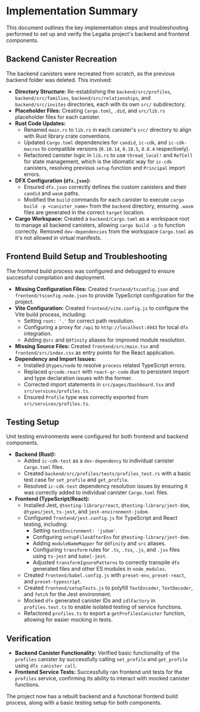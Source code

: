 # Implementation Summary

This document outlines the key implementation steps and troubleshooting performed to set up and verify the Legatia project's backend and frontend components.

## Backend Canister Recreation

The backend canisters were recreated from scratch, as the previous backend folder was deleted. This involved:

-   **Directory Structure:** Re-establishing the `backend/src/profiles`, `backend/src/families`, `backend/src/relationships`, and `backend/src/invites` directories, each with its own `src/` subdirectory.
-   **Placeholder Files:** Creating `Cargo.toml`, `.did`, and `src/lib.rs` placeholder files for each canister.
-   **Rust Code Updates:**
    -   Renamed `main.rs` to `lib.rs` in each canister's `src/` directory to align with Rust library crate conventions.
    -   Updated `Cargo.toml` dependencies for `candid`, `ic-cdk`, and `ic-cdk-macros` to compatible versions (`0.10.14`, `0.18.5`, `0.8.4` respectively).
    -   Refactored canister logic in `lib.rs` to use `thread_local!` and `RefCell` for state management, which is the idiomatic way for `ic-cdk` canisters, resolving previous `setup` function and `Principal` import errors.
-   **DFX Configuration (`dfx.json`):**
    -   Ensured `dfx.json` correctly defines the custom canisters and their `candid` and `wasm` paths.
    -   Modified the `build` commands for each canister to execute `cargo build -p <canister_name>` from the `backend` directory, ensuring `.wasm` files are generated in the correct `target` location.
-   **Cargo Workspace:** Created a `backend/Cargo.toml` as a workspace root to manage all backend canisters, allowing `cargo build -p` to function correctly. Removed `dev-dependencies` from the workspace `Cargo.toml` as it's not allowed in virtual manifests.

## Frontend Build Setup and Troubleshooting

The frontend build process was configured and debugged to ensure successful compilation and deployment.

-   **Missing Configuration Files:** Created `frontend/tsconfig.json` and `frontend/tsconfig.node.json` to provide TypeScript configuration for the project.
-   **Vite Configuration:** Created `frontend/vite.config.js` to configure the Vite build process, including:
    -   Setting `root: '.'` for correct path resolution.
    -   Configuring a proxy for `/api` to `http://localhost:4943` for local `dfx` integration.
    -   Adding `@src` and `@dfinity` aliases for improved module resolution.
-   **Missing Source Files:** Created `frontend/src/main.tsx` and `frontend/src/index.css` as entry points for the React application.
-   **Dependency and Import Issues:**
    -   Installed `@types/node` to resolve `process` related TypeScript errors.
    -   Replaced `qrcode.react` with `react-qr-code` due to persistent import and type declaration issues with the former.
    -   Corrected import statements in `src/pages/Dashboard.tsx` and `src/services/profiles.ts`.
    -   Ensured `Profile` type was correctly exported from `src/services/profiles.ts`.

## Testing Setup

Unit testing environments were configured for both frontend and backend components.

-   **Backend (Rust):**
    -   Added `ic-cdk-test` as a `dev-dependency` to individual canister `Cargo.toml` files.
    -   Created `backend/src/profiles/tests/profiles_test.rs` with a basic test case for `set_profile` and `get_profile`.
    -   Resolved `ic-cdk-test` dependency resolution issues by ensuring it was correctly added to individual canister `Cargo.toml` files.
-   **Frontend (TypeScript/React):**
    -   Installed Jest, `@testing-library/react`, `@testing-library/jest-dom`, `@types/jest`, `ts-jest`, and `jest-environment-jsdom`.
    -   Configured `frontend/jest.config.js` for TypeScript and React testing, including:
        -   Setting `testEnvironment: 'jsdom'`.
        -   Configuring `setupFilesAfterEnv` for `@testing-library/jest-dom`.
        -   Adding `moduleNameMapper` for `@dfinity` and `src` aliases.
        -   Configuring `transform` rules for `.ts`, `.tsx`, `.js`, and `.jsx` files using `ts-jest` and `babel-jest`.
        -   Adjusted `transformIgnorePatterns` to correctly transpile `dfx` generated files and other ES modules in `node_modules`.
    -   Created `frontend/babel.config.js` with `preset-env`, `preset-react`, and `preset-typescript`.
    -   Created `frontend/setupTests.js` to polyfill `TextEncoder`, `TextDecoder`, and `fetch` for the Jest environment.
    -   Mocked `dfx` generated canister IDs and `idlFactory` in `profiles.test.ts` to enable isolated testing of service functions.
    -   Refactored `profiles.ts` to export a `getProfilesCanister` function, allowing for easier mocking in tests.

## Verification

-   **Backend Canister Functionality:** Verified basic functionality of the `profiles` canister by successfully calling `set_profile` and `get_profile` using `dfx canister call`.
-   **Frontend Service Tests:** Successfully ran frontend unit tests for the `profiles` service, confirming its ability to interact with mocked canister functions.

The project now has a rebuilt backend and a functional frontend build process, along with a basic testing setup for both components.
